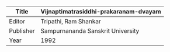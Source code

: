 |Title | Vijnaptimatrasiddhi-prakaranam-dvayam 
| --- | --- 
|Editor | Tripathi, Ram Shankar
|Publisher | Sampurnananda Sanskrit University
|Year | 1992